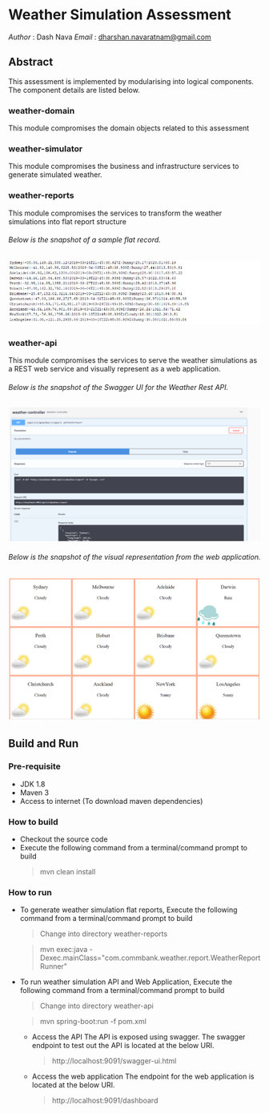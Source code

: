 # Weather Simulation Assessment
*Author* : Dash Nava
*Email*  : dharshan.navaratnam@gmail.com

## Abstract
This assessment is implemented by modularising into logical components. The component details are listed below.
### weather-domain
This module compromises the domain objects related to this assessment
### weather-simulator
This module compromises the business and infrastructure services to generate simulated weather.
### weather-reports
This module compromises the services to transform the weather simulations into flat report structure

###### Below is the snapshot of a sample flat record.

![Flat Weather Report](guide/FlatReport.PNG)
### weather-api
This module compromises the services to serve the weather simulations as a REST web service and visually represent as a web application.

###### Below is the snapshot of the Swagger UI for the Weather Rest API.

![Flat Weather Report](guide/REST%20API.PNG)

###### Below is the snapshot of the visual representation from the web application.

![Flat Weather Report](guide/Visual%20Representation.PNG)
## Build and Run
### Pre-requisite
* JDK 1.8
* Maven 3
* Access to internet (To download maven dependencies)
### How to build
* Checkout the source code
* Execute the following command from a terminal/command prompt to build
  > mvn clean install
### How to run
* To generate weather simulation flat reports, Execute the following command from a terminal/command prompt to build
  > Change into directory weather-reports
  
  > mvn exec:java -Dexec.mainClass="com.commbank.weather.report.WeatherReportRunner"
* To run weather simulation API and Web Application, Execute the following command from a terminal/command prompt to build
  > Change into directory weather-api
  
  > mvn spring-boot:run -f pom.xml
  
  * Access the API
    The API is exposed using swagger. The swagger endpoint to test out the API is located at the below URI.
    > http://localhost:9091/swagger-ui.html
    
  * Access the web application
    The endpoint for the web application is located at the below URI.
    > http://localhost:9091/dashboard